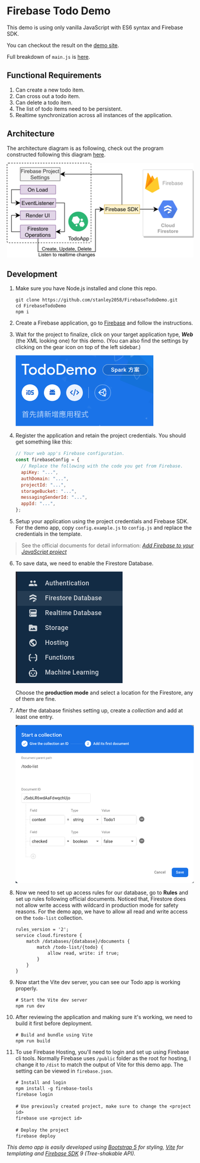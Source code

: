 # Firebase Todo Demo

This demo is using only vanilla JavaScript with ES6 syntax and Firebase SDK.

You can checkout the result on the [demo site](https://tododemo-7c2c9.web.app).

Full breakdown of `main.js` is [here](./Breakdown.md).

## Functional Requirements

1. Can create a new todo item.
2. Can cross out a todo item.
3. Can delete a todo item.
4. The list of todo items need to be persistent.
5. Realtime synchronization across all instances of the application.

## Architecture

The architecture diagram is as following, check out the program constructed following this diagram [here](./Breakdown.md).

![](architecture.png)

## Development

1. Make sure you have Node.js installed and clone this repo.

   ```
   git clone https://github.com/stanley2058/FirebaseTodoDemo.git
   cd FirebaseTodoDemo
   npm i
   ```

2. Create a Firebase application, go to [Firebase](https://console.firebase.google.com/) and follow the instructions.
3. Wait for the project to finalize, click on your target application type, **_Web_** (the XML looking one) for this demo. (You can also find the settings by clicking on the gear icon on top of the left sidebar.)

   ![](./screenshots/01.png)

4. Register the application and retain the project credentials. You should get something like this:

   ```javascript
   // Your web app's Firebase configuration.
   const firebaseConfig = {
     // Replace the following with the code you get from Firebase.
     apiKey: "...",
     authDomain: "...",
     projectId: "...",
     storageBucket: "...",
     messagingSenderId: "...",
     appId: "...",
   };
   ```

5. Setup your application using the project credentials and Firebase SDK. For the demo app, copy `config.example.js` to `config.js` and replace the credentials in the template.

> See the official documents for detail information: _[Add Firebase to your JavaScript project](https://firebase.google.com/docs/web/setup)_

6. To save data, we need to enable the Firestore Database.

   ![](./screenshots/02.png)

   Choose the **production mode** and select a location for the Firestore, any of them are fine.

7. After the database finishes setting up, create a _collection_ and add at least one entry.

   ![](./screenshots/03.png)

8. Now we need to set up access rules for our database, go to **Rules** and set up rules following official documents. Noticed that, Firestore does not allow write access with wildcard in production mode for safety reasons. For the demo app, we have to allow all read and write access on the `todo-list` collection.

   ```
   rules_version = '2';
   service cloud.firestore {
       match /databases/{database}/documents {
           match /todo-list/{todo} {
               allow read, write: if true;
           }
       }
   }
   ```

9. Now start the Vite dev server, you can see our Todo app is working properly.

   ```
   # Start the Vite dev server
   npm run dev
   ```

10. After reviewing the application and making sure it's working, we need to build it first before deployment.

    ```
    # Build and bundle using Vite
    npm run build
    ```

11. To use Firebase Hosting, you'll need to login and set up using Firebase cli tools. Normally Firebase uses `/public` folder as the root for hosting, I change it to `/dist` to match the output of Vite for this demo app. The setting can be viewed in `firebase.json`.

    ```
    # Install and login
    npm install -g firebase-tools
    firebase login

    # Use previously created project, make sure to change the <project id>
    firebase use <project id>

    # Deploy the project
    firebase deploy
    ```

_This demo app is easily developed using [Bootstrap 5](https://getbootstrap.com/docs/5.0/getting-started/introduction/) for styling, [Vite](https://vitejs.dev/) for templating and [Firebase SDK](https://www.npmjs.com/package/firebase) 9 (Tree-shakable API)._
